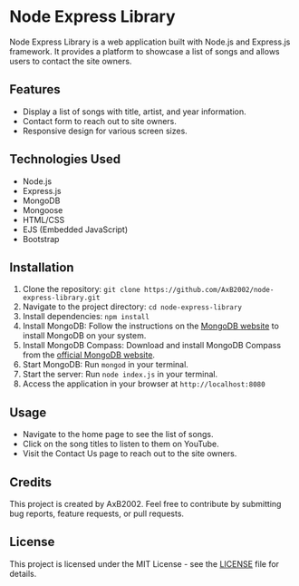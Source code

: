 # Node Express Library

Node Express Library is a web application built with Node.js and Express.js framework. It provides a platform to showcase a list of songs and allows users to contact the site owners.

## Features

- Display a list of songs with title, artist, and year information.
- Contact form to reach out to site owners.
- Responsive design for various screen sizes.

## Technologies Used

- Node.js
- Express.js
- MongoDB
- Mongoose
- HTML/CSS
- EJS (Embedded JavaScript)
- Bootstrap

## Installation

1. Clone the repository: `git clone https://github.com/AxB2002/node-express-library.git`
2. Navigate to the project directory: `cd node-express-library`
3. Install dependencies: `npm install`
4. Install MongoDB: Follow the instructions on the [MongoDB website](https://docs.mongodb.com/manual/installation/) to install MongoDB on your system.
5. Install MongoDB Compass: Download and install MongoDB Compass from the [official MongoDB website](https://www.mongodb.com/products/compass).
6. Start MongoDB: Run `mongod` in your terminal.
7. Start the server: Run `node index.js` in your terminal.
8. Access the application in your browser at `http://localhost:8080`

## Usage

- Navigate to the home page to see the list of songs.
- Click on the song titles to listen to them on YouTube.
- Visit the Contact Us page to reach out to the site owners.

## Credits

This project is created by AxB2002. Feel free to contribute by submitting bug reports, feature requests, or pull requests.

## License

This project is licensed under the MIT License - see the [LICENSE](LICENSE) file for details.
